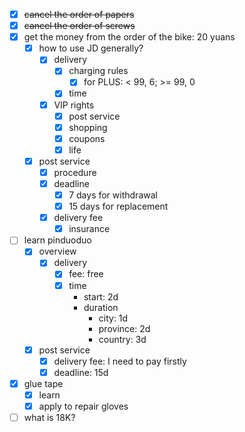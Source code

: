 - [x] ~~cancel the order of papers~~
- [x] ~~cancel the order of screws~~
- [x] get the money from the order of the bike: 20 yuans
	- [x] how to use JD generally?
		- [x] delivery
			- [x] charging rules
				- [x] for PLUS: < 99, 6; >= 99, 0
			- [x] time
		- [x] VIP rights
			- [x] post service
			- [x] shopping
			- [x] coupons
			- [x] life
	- [x] post service
		- [x] procedure
		- [x] deadline
			- [x] 7 days for withdrawal
			- [x] 15 days for replacement
		- [x] delivery fee 
			- [x] insurance

- [ ] learn pinduoduo
	- [x] overview
		- [x] delivery
			- [x] fee: free
			- [x] time
				- start: 2d
				- duration
					- city: 1d
					- province: 2d
					- country: 3d
	- [x] post service
		- [x] delivery fee: I need to pay firstly
		- [x] deadline: 15d
- [x] glue tape
	- [x] learn 
	- [x] apply to repair gloves 
- [ ] what is 18K? 
<!--stackedit_data:
eyJoaXN0b3J5IjpbMjIyNTM0NDk4XX0=
-->